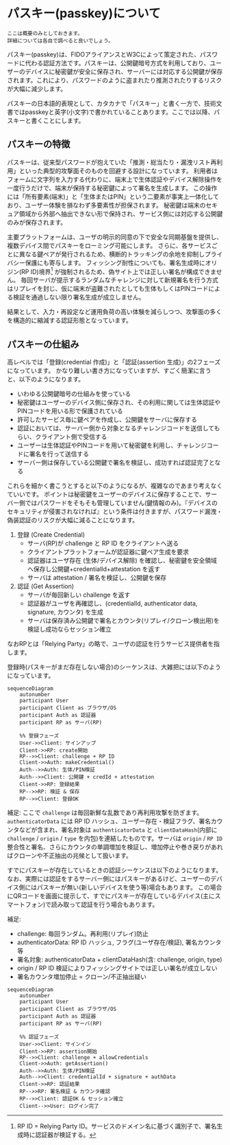 # パスキー(passkey)について

```{note}
ここは概要のみとしておきます。
詳細については各自で調べると良いでしょう。
```

パスキー(passkey)は、FIDOアライアンスとW3Cによって策定された、パスワードに代わる認証方法です。パスキーは、公開鍵暗号方式を利用しており、ユーザーのデバイスに秘密鍵が安全に保存され、サーバーには対応する公開鍵が保存されます。これにより、パスワードのように盗まれたり推測されたりするリスクが大幅に減少します。

パスキーの日本語的表現として、カタカナで「パスキー」と書く一方で、技術文書ではpasskeyと英字(小文字)で書かれていることあります。ここでは以降、パスキーと書くことにします。

## パスキーの特徴

パスキーは、従来型パスワードが抱えていた「推測・総当たり・漏洩リスト再利用」といった典型的攻撃面そのものを回避する設計になっています。
利用者はフォームに文字列を入力する代わりに、端末上で生体認証やデバイス解除操作を一度行うだけで、端末が保持する秘密鍵によって署名を生成します。
この操作には「所有要素(端末)」と「生体またはPIN」という二要素が事実上一体化しており、ユーザー体験を損なわず多要素性が担保されます。
秘密鍵は端末のセキュア領域から外部へ抽出できない形で保持され、サービス側には対応する公開鍵のみが保存されます。

主要プラットフォームは、ユーザの明示的同意の下で安全な同期基盤を提供し、複数デバイス間でパスキーをローミング可能にします。
さらに、各サービスごとに異なる鍵ペアが発行されるため、横断的トラッキングの余地を抑制しプライバシー保護にも寄与します。
フィッシング耐性についても、署名生成時にオリジン(RP ID)境界[^rpid] が強制されるため、偽サイト上では正しい署名が構成できません。
毎回サーバが提示するランダムなチャレンジに対して新規署名を行う方式はリプレイを封じ、仮に端末が盗難されたとしても生体もしくはPINコードによる検証を通過しない限り署名生成が成立しません。

結果として、入力・再設定など運用負荷の高い体験を減らしつつ、攻撃面の多くを構造的に縮減する認証形態となっています。

[^rpid]: RP ID = Relying Party ID。サービスのドメイン名に基づく識別子で、署名生成時に認証器が検証する。

## パスキーの仕組み

高レベルでは「登録(credential 作成)」と「認証(assertion 生成)」の2フェーズになっています。
かなり難しい書き方になっていますが、すごく簡潔に言うと、以下のようになります。

- いわゆる公開鍵暗号の仕組みを使っている
- 秘密鍵はユーザーのデバイス側に保存され、その利用に関しては生体認証やPINコードを用いる形で保護されている
- 許可したサービス毎に鍵ペアを作成し、公開鍵をサーバに保存する
- 認証においては、サーバー側から対象となるチャレンジコードを送信してもらい、クライアント側で受信する
- ユーザーは生体認証やPINコードを用いて秘密鍵を利用し、チャレンジコードに署名を行って送信する
- サーバー側は保存している公開鍵で署名を検証し、成功すれば認証完了となる

これらを細かく書こうとすると以下のようになるが、複雑なのであまり考えなくていいです。
ポイントは秘密鍵をユーザーのデバイスに保存することで、サーバー側ではパスワードをそもそも管理していません(鍵情報のみ)。『デバイスのセキュリティが侵害されなければ』という条件は付きますが、パスワード漏洩・偽装認証のリスクが大幅に減ることになります。

1. 登録 (Create Credential)
   - サーバ(RP)が challenge と RP ID をクライアントへ送る
   - クライアントプラットフォームが認証器に鍵ペア生成を要求
   - 認証器はユーザ存在 (生体/デバイス解除) を確認し、秘密鍵を安全領域へ保存し公開鍵+credentialId+attestation を返す
   - サーバは attestation / 署名を検証し、公開鍵を保存
2. 認証 (Get Assertion)
   - サーバが毎回新しい challenge を返す
   - 認証器がユーザを再確認し、(credentialId, authenticator data, signature, カウンタ) を生成
   - サーバは保存済み公開鍵で署名とカウンタ(リプレイ/クローン検出用)を検証し成功ならセッション確立

なおRPとは「Relying Party」の略で、ユーザの認証を行うサービス提供者を指します。


登録時(パスキーがまだ存在しない場合)のシーケンスは、大雑把には以下のようになっています。

```{mermaid}
sequenceDiagram
    autonumber
    participant User
    participant Client as ブラウザ/OS
    participant Auth as 認証器
    participant RP as サーバ(RP)

    %% 登録フェーズ
    User->>Client: サインアップ
    Client->>RP: create開始
    RP-->>Client: challenge + RP ID
    Client->>Auth: makeCredential()
    Auth-->>Auth: 生体/PIN検証
    Auth-->>Client: 公開鍵 + credId + attestation
    Client->>RP: 登録結果
    RP-->>RP: 検証 & 保存
    RP-->>Client: 登録OK
```

補足: ここで `challenge` は毎回新鮮な乱数であり再利用攻撃を防ぎます。 `authenticatorData` には RP ID ハッシュ、ユーザー存在・検証フラグ、署名カウンタなどが含まれ、署名対象は `authenticatorData` と `clientDataHash`(内部に `challenge` / `origin` / `type` を内包)を連結したものです。サーバは `origin` / `RP ID` 整合性と署名、さらにカウンタの単調増加を検証し、増加停止や巻き戻りがあればクローンや不正抽出の兆候として扱います。

すでにパスキーが存在しているときの認証シーケンスは以下のようになります。
なお、実際には認証をするサーバー側にはパスキーがあるけど、ユーザーのデバイス側にはパスキーが無い(新しいデバイスを使う等)場合もあります。
この場合にQRコードを画面に提示して、すでにパスキーが存在しているデバイス(主にスマートフォン)で読み取って認証を行う場合もあります。


補足:
- challenge: 毎回ランダム。再利用(リプレイ)防止
- authenticatorData: RP ID ハッシュ, フラグ(ユーザ存在/検証), 署名カウンタ等
- 署名対象: authenticatorData + clientDataHash(含: challenge, origin, type)
- origin / RP ID 検証によりフィッシングサイトでは正しい署名が成立しない
- 署名カウンタ増加停止 = クローン/不正抽出疑い

```{mermaid}
sequenceDiagram
    autonumber
    participant User
    participant Client as ブラウザ/OS
    participant Auth as 認証器
    participant RP as サーバ(RP)

    %% 認証フェーズ
    User->>Client: サインイン
    Client->>RP: assertion開始
    RP-->>Client: challenge + allowCredentials
    Client->>Auth: getAssertion()
    Auth-->>Auth: 生体/PIN検証
    Auth-->>Client: credentialId + signature + authData
    Client->>RP: 認証結果
    RP-->>RP: 署名検証 & カウンタ確認
    RP-->>Client: 認証OK & セッション確立
    Client-->>User: ログイン完了
```
